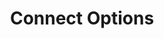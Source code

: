 ---
title: Connect Options
permalink: /docs/publish#connect-options
parent: Publish
nav_order: 3
---